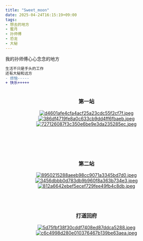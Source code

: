 ```yaml
---
title: "Sweet_moon"
date: 2025-04-24T16:15:19+09:00
tags:
- 想去的地方
- 蜜月
- 孙师傅
- 恐龙
- 大秘
---
```


我的孙师傅心心念念的地方
```diff 
生活不只是手头的工作
还有大秘和远方
- 烦恼-----
+ 快乐+++++
```
``` 

```


### <center>第一站</center>
<div align="center">

[![d4601afe4cfa4acf25a23cdc55f2cf7f.jpeg](https://s1.imagehub.cc/images/2023/03/28/d4601afe4cfa4acf25a23cdc55f2cf7f.jpeg)](https://www.imagehub.cc/image/ali-drabo-14639339.ZWIjT)
[![386df4719fe8a0c633cb9dd4ff6fbaeb.jpeg](https://s1.imagehub.cc/images/2023/03/28/386df4719fe8a0c633cb9dd4ff6fbaeb.jpeg)](https://www.imagehub.cc/image/effrey-czum.ZWwId)
[![727126087f3c350e6be9e3da235285ec.jpeg](https://s1.imagehub.cc/images/2023/03/28/727126087f3c350e6be9e3da235285ec.jpeg)](https://www.imagehub.cc/image/frederico-erthal-3571571.ZWl9O)

[//]: # ( <img src="https://github.com/konglong87/konglong87.github.io/blob/main/blog/public/pics/ali-drabo-14639339.jpg?raw=true">)
[//]: # ( <img src="https://github.com/konglong87/konglong87.github.io/blob/main/blog/public/pics/effrey-czum.jpg?raw=true">)
[//]: # ( <img src="https://github.com/konglong87/konglong87.github.io/blob/main/blog/public/pics/frederico-erthal-3571571.jpg?raw=true">)
</div>

[//]: # ()
[//]: # (![]&#40;https://github.com/konglong87/konglong87.github.io/blob/main/blog/public/pics/ali-drabo-14639339.jpg?raw=true&#41;)
[//]: # (![]&#40;https://github.com/konglong87/konglong87.github.io/blob/main/blog/public/pics/effrey-czum.jpg?raw=true&#41;)
[//]: # (![]&#40;https://github.com/konglong87/konglong87.github.io/blob/main/blog/public/pics/frederico-erthal-3571571.jpg?raw=true&#41;)
<br/>
<br/>
------

### <center>第二站</center>
<center>


[![8950215288aeeb98cc9071a3345bd7d0.jpeg](https://s1.imagehub.cc/images/2023/03/28/8950215288aeeb98cc9071a3345bd7d0.jpeg)](https://www.imagehub.cc/image/2melik.ZW1FR)
[![3456dbbb0d783db9b960f8a363b734e3.jpeg](https://s1.imagehub.cc/images/2023/03/28/3456dbbb0d783db9b960f8a363b734e3.jpeg)](https://www.imagehub.cc/image/2pasad-p.ZOYYj)
[![812a6642ebef5ecef729fee49fb4c8db.jpeg](https://s1.imagehub.cc/images/2023/03/28/812a6642ebef5ecef729fee49fb4c8db.jpeg)](https://www.imagehub.cc/image/2phfhdfh.ZWrko)

[//]: # (<img src="https://github.com/konglong87/konglong87.github.io/blob/main/blog/public/pics/melikeobscura-15880109.jpg?raw=true&#41;">)
[//]: # (<img src="https://github.com/konglong87/konglong87.github.io/blob/main/blog/public/pics/pasad-photo-maldives-3293148.jpg?raw=true&#41;">)
[//]: # (<img src="https://github.com/konglong87/konglong87.github.io/blob/main/blog/public/pics/ph%C3%B9ng-nh%E1%BB%B1t-5615832.jpg?raw=true&#41;">)
</center>
<br/>
<br/>


### <center>打道回府</center>
<center>

[![5d75fbf38f30cddf7408ed87ddca5288.jpeg](https://s1.imagehub.cc/images/2023/03/28/5d75fbf38f30cddf7408ed87ddca5288.jpeg)](https://www.imagehub.cc/image/h222222221.ZW6Ok)
[![c6c4998d280e010376467b139be63aea.jpeg](https://s1.imagehub.cc/images/2023/03/28/c6c4998d280e010376467b139be63aea.jpeg)](https://www.imagehub.cc/image/love.ZWBF7)

[//]: # (<img src="https://github.com/konglong87/konglong87.github.io/blob/main/blog/public/pics/pixabay-237272.jpg?raw=true&#41;">)
[//]: # (<img src="https://github.com/konglong87/konglong87.github.io/blob/main/blog/public/pics/pixabay-269583.jpg?raw=true&#41;">)
</center>

